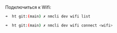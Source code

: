 Подключиться к Wifi:
```bash
➜  ht git:(main) ✗ nmcli dev wifi list

➜  ht git:(main) ✗ nmcli dev wifi connect <wifi>
```
